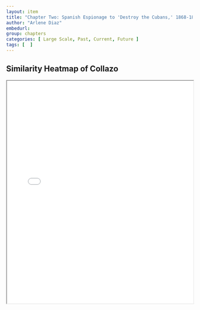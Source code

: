 ```yaml
---
layout: item
title: "Chapter Two: Spanish Espionage to 'Destroy the Cubans,' 1868-1879"
author: "Arlene Diaz"
embedurl: 
group: chapters
categories: [ Large Scale, Past, Current, Future ]
tags: [  ]
---
```


## Similarity Heatmap of Collazo

<div>
<iframe style="width: 100%; height: 600px;" class="text-center" title="Collazo Book Similarity Heatmap" src="{{ site.baseurl }}/assets/chapter_two/heatmap_collazo.html" webkitallowfullscreen mozallowfullscreen allowfullscreen></iframe>
</div>
